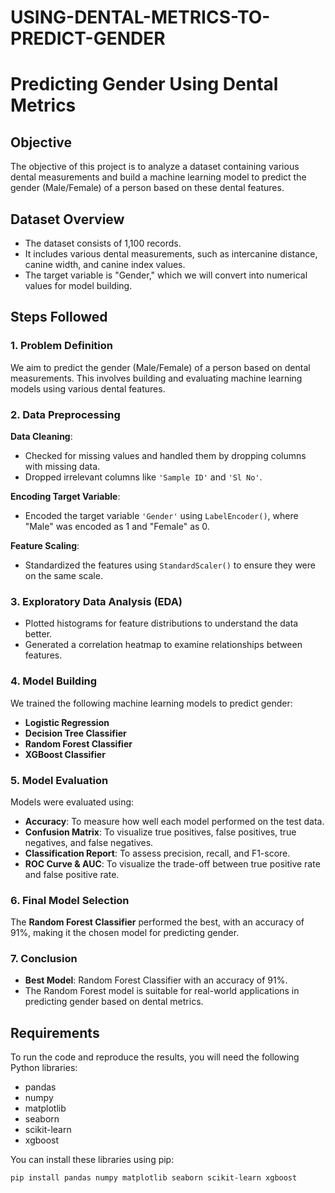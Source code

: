 # USING-DENTAL-METRICS-TO-PREDICT-GENDER


# Predicting Gender Using Dental Metrics

## Objective

The objective of this project is to analyze a dataset containing various dental measurements and build a machine learning model to predict the gender (Male/Female) of a person based on these dental features.

## Dataset Overview

- The dataset consists of 1,100 records.
- It includes various dental measurements, such as intercanine distance, canine width, and canine index values.
- The target variable is "Gender," which we will convert into numerical values for model building.

## Steps Followed

### 1. Problem Definition

We aim to predict the gender (Male/Female) of a person based on dental measurements. This involves building and evaluating machine learning models using various dental features.

### 2. Data Preprocessing

**Data Cleaning**:
- Checked for missing values and handled them by dropping columns with missing data.
- Dropped irrelevant columns like `'Sample ID'` and `'Sl No'`.

**Encoding Target Variable**:
- Encoded the target variable `'Gender'` using `LabelEncoder()`, where "Male" was encoded as 1 and "Female" as 0.

**Feature Scaling**:
- Standardized the features using `StandardScaler()` to ensure they were on the same scale.

### 3. Exploratory Data Analysis (EDA)

- Plotted histograms for feature distributions to understand the data better.
- Generated a correlation heatmap to examine relationships between features.

### 4. Model Building

We trained the following machine learning models to predict gender:

- **Logistic Regression**
- **Decision Tree Classifier**
- **Random Forest Classifier**
- **XGBoost Classifier**

### 5. Model Evaluation

Models were evaluated using:

- **Accuracy**: To measure how well each model performed on the test data.
- **Confusion Matrix**: To visualize true positives, false positives, true negatives, and false negatives.
- **Classification Report**: To assess precision, recall, and F1-score.
- **ROC Curve & AUC**: To visualize the trade-off between true positive rate and false positive rate.

### 6. Final Model Selection

The **Random Forest Classifier** performed the best, with an accuracy of 91%, making it the chosen model for predicting gender.

### 7. Conclusion

- **Best Model**: Random Forest Classifier with an accuracy of 91%.
- The Random Forest model is suitable for real-world applications in predicting gender based on dental metrics.

## Requirements

To run the code and reproduce the results, you will need the following Python libraries:

- pandas
- numpy
- matplotlib
- seaborn
- scikit-learn
- xgboost

You can install these libraries using pip:

```bash
pip install pandas numpy matplotlib seaborn scikit-learn xgboost

